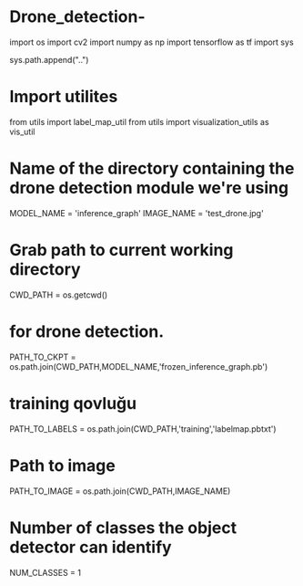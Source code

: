 # Drone_detection-


import os
import cv2
import numpy as np
import tensorflow as tf
import sys


sys.path.append("..")

# Import utilites
from utils import label_map_util
from utils import visualization_utils as vis_util

# Name of the directory containing the drone detection module we're using
MODEL_NAME = 'inference_graph' 
IMAGE_NAME = 'test_drone.jpg'

# Grab path to current working directory
CWD_PATH = os.getcwd()


# for drone detection.
PATH_TO_CKPT = os.path.join(CWD_PATH,MODEL_NAME,'frozen_inference_graph.pb')

# training qovluğu
PATH_TO_LABELS = os.path.join(CWD_PATH,'training','labelmap.pbtxt')

# Path to image
PATH_TO_IMAGE = os.path.join(CWD_PATH,IMAGE_NAME)

# Number of classes the object detector can identify
NUM_CLASSES = 1
